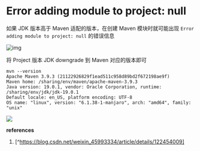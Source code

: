 # Error adding module to project: null

如果 JDK 版本高于 Maven 适配的版本，在创建 Maven 模块时就可能出现 `Error adding module to project: null` 的错误信息

![img](https://img-blog.csdnimg.cn/83b4547df2f24609bff3db77cfbf210f.png)

将 Project 版本 JDK downgrade 到 Maven 对应的版本即可 

```
mvn --version
Apache Maven 3.9.3 (21122926829f1ead511c958d89bd2f672198ae9f)
Maven home: /sharing/env/maven/apache-maven-3.9.3
Java version: 19.0.1, vendor: Oracle Corporation, runtime: /sharing/env/jdk/jdk-19.0.1
Default locale: en_US, platform encoding: UTF-8
OS name: "linux", version: "6.1.38-1-manjaro", arch: "amd64", family: "unix"
```

![](https://cdn.staticaly.com/gh/dhay3/image-repo@master/20230802/2023-08-02_11-16.200vakrqldeo.webp)

**references**

1. [^https://blog.csdn.net/weixin_45993334/article/details/122454009]
